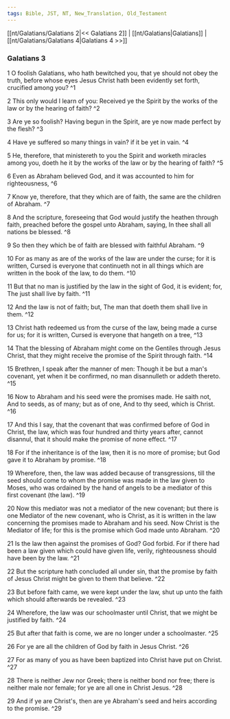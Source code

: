 ```yaml
---
tags: Bible, JST, NT, New_Translation, Old_Testament
---
```


[[nt/Galatians/Galatians 2|<< Galatians 2]] | [[nt/Galatians|Galatians]] | [[nt/Galatians/Galatians 4|Galatians 4 >>]]

### Galatians 3

1 O foolish Galatians, who hath bewitched you, that ye should not obey the truth, before whose eyes Jesus Christ hath been evidently set forth, crucified among you?  ^1

2 This only would I learn of you: Received ye the Spirit by the works of the law or by the hearing of faith?  ^2

3 Are ye so foolish? Having begun in the Spirit, are ye now made perfect by the flesh?  ^3

4 Have ye suffered so many things in vain? if it be yet in vain.  ^4

5 He, therefore, that ministereth to you the Spirit and worketh miracles among you, doeth he it by the works of the law or by the hearing of faith?  ^5

6 Even as Abraham believed God, and it was accounted to him for righteousness,  ^6

7 Know ye, therefore, that they which are of faith, the same are the children of Abraham.  ^7

8 And the scripture, foreseeing that God would justify the heathen through faith, preached before the gospel unto Abraham, saying, In thee shall all nations be blessed.  ^8

9 So then they which be of faith are blessed with faithful Abraham.  ^9

10 For as many as are of the works of the law are under the curse; for it is written, Cursed is everyone that continueth not in all things which are written in the book of the law, to do them.  ^10

11 But that no man is justified by the law in the sight of God, it is evident; for, The just shall live by faith.  ^11

12 And the law is not of faith; but, The man that doeth them shall live in them.  ^12

13 Christ hath redeemed us from the curse of the law, being made a curse for us; for it is written, Cursed is everyone that hangeth on a tree,  ^13

14 That the blessing of Abraham might come on the Gentiles through Jesus Christ, that they might receive the promise of the Spirit through faith.  ^14

15 Brethren, I speak after the manner of men: Though it be but a man\'s covenant, yet when it be confirmed, no man disannulleth or addeth thereto.  ^15

16 Now to Abraham and his seed were the promises made. He saith not, And to seeds, as of many; but as of one, And to thy seed, which is Christ.  ^16

17 And this I say, that the covenant that was confirmed before of God in Christ, the law, which was four hundred and thirty years after, cannot disannul, that it should make the promise of none effect.  ^17

18 For if the inheritance is of the law, then it is no more of promise; but God gave it to Abraham by promise.  ^18

19 Wherefore, then, the law was added because of transgressions, till the seed should come to whom the promise was made in the law given to Moses, who was ordained by the hand of angels to be a mediator of this first covenant (the law).  ^19

20 Now this mediator was not a mediator of the new covenant; but there is one Mediator of the new covenant, who is Christ, as it is written in the law concerning the promises made to Abraham and his seed. Now Christ is the Mediator of life; for this is the promise which God made unto Abraham.  ^20

21 Is the law then against the promises of God? God forbid. For if there had been a law given which could have given life, verily, righteousness should have been by the law.  ^21

22 But the scripture hath concluded all under sin, that the promise by faith of Jesus Christ might be given to them that believe.  ^22

23 But before faith came, we were kept under the law, shut up unto the faith which should afterwards be revealed.  ^23

24 Wherefore, the law was our schoolmaster until Christ, that we might be justified by faith.  ^24

25 But after that faith is come, we are no longer under a schoolmaster.  ^25

26 For ye are all the children of God by faith in Jesus Christ.  ^26

27 For as many of you as have been baptized into Christ have put on Christ.  ^27

28 There is neither Jew nor Greek; there is neither bond nor free; there is neither male nor female; for ye are all one in Christ Jesus.  ^28

29 And if ye are Christ\'s, then are ye Abraham\'s seed and heirs according to the promise.  ^29

 
